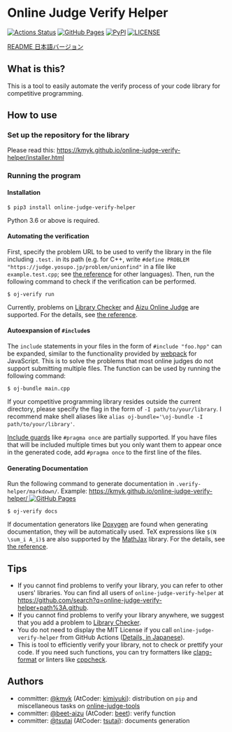 # Online Judge Verify Helper

[![Actions Status](https://github.com/kmyk/online-judge-verify-helper/workflows/verify/badge.svg)](https://github.com/kmyk/online-judge-verify-helper/actions)
[![GitHub Pages](https://img.shields.io/static/v1?label=GitHub+Pages&message=+&color=brightgreen&logo=github)](https://kmyk.github.io/online-judge-verify-helper/)
[![PyPI](https://img.shields.io/pypi/v/online-judge-verify-helper)](https://pypi.org/project/online-judge-verify-helper/)
[![LICENSE](https://img.shields.io/pypi/l/online-judge-verify-helper.svg)](https://github.com/kmyk/online-judge-verify-helper/blob/master/LICENSE)

[README 日本語バージョン](README.ja.md)

## What is this?

This is a tool to easily automate the verify process of your code library for competitive programming.

## How to use

### Set up the repository for the library

Please read this: <https://kmyk.github.io/online-judge-verify-helper/installer.html>

### Running the program

#### Installation

``` console
$ pip3 install online-judge-verify-helper
```

Python 3.6 or above is required.

#### Automating the verification

First, specify the problem URL to be used to verify the library in the file including `.test.` in its path (e.g. for C++, write `#define PROBLEM "https://judge.yosupo.jp/problem/unionfind"` in a file like `example.test.cpp`; see [the reference](https://kmyk.github.io/online-judge-verify-helper/document.html) for other languages). Then, run the following command to check if the verification can be performed.

``` console
$ oj-verify run
```

Currently, problems on [Library Checker](https://judge.yosupo.jp/) and [Aizu Online Judge](https://onlinejudge.u-aizu.ac.jp/home) are supported.
For the details, see [the reference](https://kmyk.github.io/online-judge-verify-helper/document.html).

#### Autoexpansion of `#include`s

The `include` statements in your files in the form of `#include "foo.hpp"` can be expanded,
similar to the functionality provided by [webpack](https://webpack.js.org) for JavaScript. This is to solve the problems that most online judges do not support submitting multiple files.
The function can be used by running the following command:

``` console
$ oj-bundle main.cpp
```

If your competitive programming library resides outside the current directory, please specify the flag in the form of `-I path/to/your/library`. I recommend make shell aliases like `alias oj-bundle='\oj-bundle -I path/to/your/library'`.

[Include guards](https://ja.wikibooks.org/wiki/More_C%2B%2B_Idioms/%E3%82%A4%E3%83%B3%E3%82%AF%E3%83%AB%E3%83%BC%E3%83%89%E3%82%AC%E3%83%BC%E3%83%89%E3%83%9E%E3%82%AF%E3%83%AD%28Include_Guard_Macro%29) like `#pragma once` are partially supported. If you have files that will be included multiple times but you only want them to appear once in the generated code, add `#pragma once` to the first line of the files.

#### Generating Documentation

Run the following command to generate documentation in `.verify-helper/markdown/`. Example: [https://kmyk.github.io/online-judge-verify-helper/ ![GitHub Pages](https://img.shields.io/static/v1?label=GitHub+Pages&message=+&color=brightgreen&logo=github)](https://kmyk.github.io/online-judge-verify-helper/)

``` console
$ oj-verify docs
```

If documentation generators like [Doxygen](http://www.doxygen.jp) are found when generating documentation, they will be automatically used.
TeX expressions like `$(N \sum_i A_i)$` are also supported by the [MathJax](https://www.mathjax.org/) library.
For the details, see [the reference](https://kmyk.github.io/online-judge-verify-helper/document.html).

## Tips

-   If you cannot find problems to verify your library, you can refer to other users' libraries. You can find all users of `online-judge-verify-helper` at <https://github.com/search?q=online-judge-verify-helper+path%3A.github>.
-   If you cannot find problems to verify your library anywhere, we suggest that you add a problem to [Library Checker](https://judge.yosupo.jp/).
-   You do not need to display the MIT License if you call `online-judge-verify-helper` from GitHub Actions ([Details, in Japanese](https://github.com/kmyk/online-judge-verify-helper/issues/34)).
-   This is tool to efficiently verify your library, not to check or prettify your code. If you need such functions, you can try formatters like [clang-format](https://clang.llvm.org/docs/ClangFormat.html) or linters like [cppcheck](http://cppcheck.sourceforge.net/).

## Authors

-   committer: [@kmyk](https://github.com/kmyk) (AtCoder: [kimiyuki](https://atcoder.jp/users/kimiyuki)): distribution on `pip` and miscellaneous tasks on [online-judge-tools](https://github.com/kmyk/online-judge-tools)
-   committer: [@beet-aizu](https://github.com/beet-aizu) (AtCoder: [beet](https://atcoder.jp/users/beet)): verify function
-   committer: [@tsutaj](https://github.com/tsutaj) (AtCoder: [tsutaj](https://atcoder.jp/users/tsutaj)): documents generation

